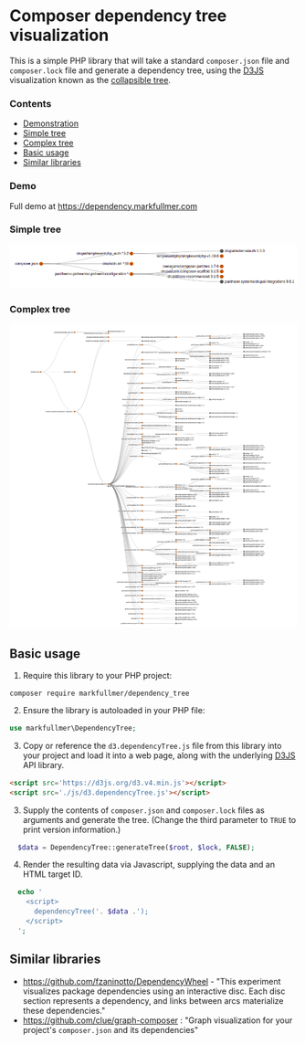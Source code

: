 # Composer dependency tree visualization
This is a simple PHP library that will take a standard ``composer.json`` file and ``composer.lock`` file and generate a dependency tree, using the [D3JS](https://d3js.org/) visualization known as the [collapsible tree](https://observablehq.com/@d3/collapsible-tree).
### Contents
* [Demonstration](#demo)
* [Simple tree](#simple-tree)
* [Complex tree](#complex-tree)
* [Basic usage](#basic-usage)
* [Similar libraries](#similar-libraries)

### Demo
Full demo at https://dependency.markfullmer.com
### Simple tree
![Screenshot of dependency tree](composer-dependency-tree.png)
### Complex tree
![Screenshot of complex dependency tree](complex-composer-dependency-tree.jpg)
## Basic usage

1. Require this library to your PHP project:

```
composer require markfullmer/dependency_tree
```

2. Ensure the library is autoloaded in your PHP file:

```php
use markfullmer\DependencyTree;
```

3. Copy or reference the `d3.dependencyTree.js` file from this library into your project and load it into a web page, along with the underlying [D3JS](https://d3js.org/) API library.

```html
<script src='https://d3js.org/d3.v4.min.js'></script>
<script src='./js/d3.dependencyTree.js'></script>
```

3. Supply the contents of `composer.json` and `composer.lock` files as arguments and generate the tree. (Change the third parameter to `TRUE` to print version information.)

```php
  $data = DependencyTree::generateTree($root, $lock, FALSE);
```

4. Render the resulting data via Javascript, supplying the data and an HTML target ID.

```php
  echo '
    <script>
      dependencyTree('. $data .');
    </script>
  ';
```

## Similar libraries
- https://github.com/fzaninotto/DependencyWheel - "This experiment visualizes package dependencies using an interactive disc. Each disc section represents a dependency, and links between arcs materialize these dependencies."
- https://github.com/clue/graph-composer : "Graph visualization for your project's `composer.json` and its dependencies"
